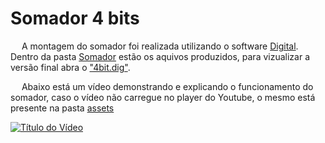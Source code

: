 # Somador 4 bits

&emsp; A montagem do somador foi realizada utilizando o software [Digital](https://github.com/hneemann/Digital). Dentro da pasta [Somador](/Somador) estão os aquivos produzidos, para vizualizar a versão final abra o ["4bit.dig"](Somador/4bits.dig).

&emsp; Abaixo está um vídeo demonstrando e explicando o funcionamento do somador, caso o vídeo não carregue no player do Youtube, o mesmo está presente na pasta [assets](/assets/)

[![Título do Vídeo](https://img.youtube.com/vi/ewJFsDzD6HM/0.jpg)](https://www.youtube.com/watch?v=ewJFsDzD6HM)